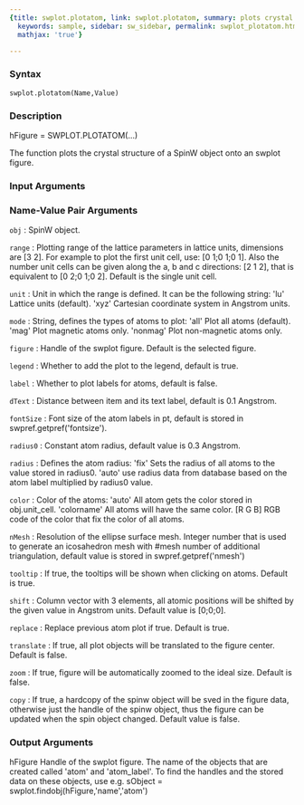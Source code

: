 ```yaml
---
{title: swplot.plotatom, link: swplot.plotatom, summary: plots crystal structure,
  keywords: sample, sidebar: sw_sidebar, permalink: swplot_plotatom.html, folder: swplot,
  mathjax: 'true'}

---
```


### Syntax

`swplot.plotatom(Name,Value)`

### Description

hFigure = SWPLOT.PLOTATOM(...)
 
The function plots the crystal structure of a SpinW object onto an swplot
figure.
 

### Input Arguments

### Name-Value Pair Arguments

`obj`
: SpinW object.

`range`
: Plotting range of the lattice parameters in lattice units,
  dimensions are [3 2]. For example to plot the first unit cell,
  use: [0 1;0 1;0 1]. Also the number unit cells can be given
  along the a, b and c directions: [2 1 2], that is equivalent to
  [0 2;0 1;0 2]. Default is the single unit cell.

`unit`
: Unit in which the range is defined. It can be the following
  string:
      'lu'        Lattice units (default).
      'xyz'       Cartesian coordinate system in Angstrom units.

`mode`
: String, defines the types of atoms to plot:
      'all'       Plot all atoms (default).
      'mag'       Plot magnetic atoms only.
      'nonmag'    Plot non-magnetic atoms only.

`figure`
: Handle of the swplot figure. Default is the selected figure.

`legend`
: Whether to add the plot to the legend, default is true.

`label`
: Whether to plot labels for atoms, default is false.

`dText`
: Distance between item and its text label, default is 0.1
  Angstrom.

`fontSize`
: Font size of the atom labels in pt, default is stored in
  swpref.getpref('fontsize').

`radius0`
: Constant atom radius, default value is 0.3 Angstrom.

`radius`
: Defines the atom radius:
      'fix'       Sets the radius of all atoms to the value
                  stored in radius0.
      'auto'      use radius data from database based on the atom
                  label multiplied by radius0 value.

`color`
: Color of the atoms:
      'auto'      All atom gets the color stored in obj.unit_cell.
      'colorname' All atoms will have the same color.
      [R G B]     RGB code of the color that fix the color of all
                  atoms.

`nMesh`
: Resolution of the ellipse surface mesh. Integer number that is
  used to generate an icosahedron mesh with #mesh number of
  additional triangulation, default value is stored in
  swpref.getpref('nmesh')

`tooltip`
: If true, the tooltips will be shown when clicking on atoms.
  Default is true.

`shift`
: Column vector with 3 elements, all atomic positions will be
  shifted by the given value in Angstrom units. Default value is
  [0;0;0].

`replace`
: Replace previous atom plot if true. Default is true.

`translate`
: If true, all plot objects will be translated to the figure
  center. Default is false.

`zoom`
: If true, figure will be automatically zoomed to the ideal size.
  Default is false.

`copy`
: If true, a hardcopy of the spinw object will be sved in the
  figure data, otherwise just the handle of the spinw object, 
  thus the figure can be updated when the spin object changed.
  Default value is false. 

### Output Arguments

hFigure           Handle of the swplot figure.
The name of the objects that are created called 'atom' and 'atom_label'.
To find the handles and the stored data on these objects, use e.g.
  sObject = swplot.findobj(hFigure,'name','atom')

